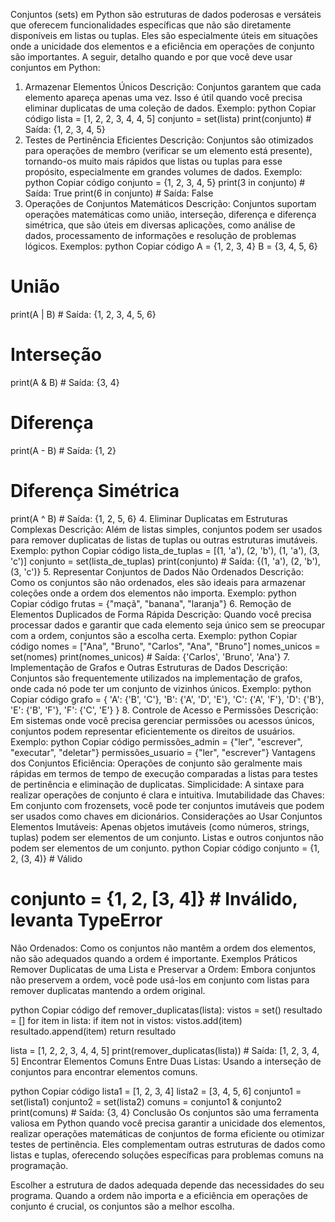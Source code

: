 Conjuntos (sets) em Python são estruturas de dados poderosas e versáteis que oferecem funcionalidades específicas que não são diretamente disponíveis em listas ou tuplas. Eles são especialmente úteis em situações onde a unicidade dos elementos e a eficiência em operações de conjunto são importantes. A seguir, detalho quando e por que você deve usar conjuntos em Python:

1. Armazenar Elementos Únicos
Descrição: Conjuntos garantem que cada elemento apareça apenas uma vez. Isso é útil quando você precisa eliminar duplicatas de uma coleção de dados.
Exemplo:
python
Copiar código
lista = [1, 2, 2, 3, 4, 4, 5]
conjunto = set(lista)
print(conjunto)  # Saída: {1, 2, 3, 4, 5}
2. Testes de Pertinência Eficientes
Descrição: Conjuntos são otimizados para operações de membro (verificar se um elemento está presente), tornando-os muito mais rápidos que listas ou tuplas para esse propósito, especialmente em grandes volumes de dados.
Exemplo:
python
Copiar código
conjunto = {1, 2, 3, 4, 5}
print(3 in conjunto)  # Saída: True
print(6 in conjunto)  # Saída: False
3. Operações de Conjuntos Matemáticos
Descrição: Conjuntos suportam operações matemáticas como união, interseção, diferença e diferença simétrica, que são úteis em diversas aplicações, como análise de dados, processamento de informações e resolução de problemas lógicos.
Exemplos:
python
Copiar código
A = {1, 2, 3, 4}
B = {3, 4, 5, 6}

# União
print(A | B)  # Saída: {1, 2, 3, 4, 5, 6}

# Interseção
print(A & B)  # Saída: {3, 4}

# Diferença
print(A - B)  # Saída: {1, 2}

# Diferença Simétrica
print(A ^ B)  # Saída: {1, 2, 5, 6}
4. Eliminar Duplicatas em Estruturas Complexas
Descrição: Além de listas simples, conjuntos podem ser usados para remover duplicatas de listas de tuplas ou outras estruturas imutáveis.
Exemplo:
python
Copiar código
lista_de_tuplas = [(1, 'a'), (2, 'b'), (1, 'a'), (3, 'c')]
conjunto = set(lista_de_tuplas)
print(conjunto)  # Saída: {(1, 'a'), (2, 'b'), (3, 'c')}
5. Representar Conjuntos de Dados Não Ordenados
Descrição: Como os conjuntos são não ordenados, eles são ideais para armazenar coleções onde a ordem dos elementos não importa.
Exemplo:
python
Copiar código
frutas = {"maçã", "banana", "laranja"}
6. Remoção de Elementos Duplicados de Forma Rápida
Descrição: Quando você precisa processar dados e garantir que cada elemento seja único sem se preocupar com a ordem, conjuntos são a escolha certa.
Exemplo:
python
Copiar código
nomes = ["Ana", "Bruno", "Carlos", "Ana", "Bruno"]
nomes_unicos = set(nomes)
print(nomes_unicos)  # Saída: {'Carlos', 'Bruno', 'Ana'}
7. Implementação de Grafos e Outras Estruturas de Dados
Descrição: Conjuntos são frequentemente utilizados na implementação de grafos, onde cada nó pode ter um conjunto de vizinhos únicos.
Exemplo:
python
Copiar código
grafo = {
    'A': {'B', 'C'},
    'B': {'A', 'D', 'E'},
    'C': {'A', 'F'},
    'D': {'B'},
    'E': {'B', 'F'},
    'F': {'C', 'E'}
}
8. Controle de Acesso e Permissões
Descrição: Em sistemas onde você precisa gerenciar permissões ou acessos únicos, conjuntos podem representar eficientemente os direitos de usuários.
Exemplo:
python
Copiar código
permissões_admin = {"ler", "escrever", "executar", "deletar"}
permissões_usuario = {"ler", "escrever"}
Vantagens dos Conjuntos
Eficiência: Operações de conjunto são geralmente mais rápidas em termos de tempo de execução comparadas a listas para testes de pertinência e eliminação de duplicatas.
Simplicidade: A sintaxe para realizar operações de conjunto é clara e intuitiva.
Imutabilidade das Chaves: Em conjunto com frozensets, você pode ter conjuntos imutáveis que podem ser usados como chaves em dicionários.
Considerações ao Usar Conjuntos
Elementos Imutáveis: Apenas objetos imutáveis (como números, strings, tuplas) podem ser elementos de um conjunto. Listas e outros conjuntos não podem ser elementos de um conjunto.
python
Copiar código
conjunto = {1, 2, (3, 4)}  # Válido
# conjunto = {1, 2, [3, 4]}  # Inválido, levanta TypeError
Não Ordenados: Como os conjuntos não mantêm a ordem dos elementos, não são adequados quando a ordem é importante.
Exemplos Práticos
Remover Duplicatas de uma Lista e Preservar a Ordem: Embora conjuntos não preservem a ordem, você pode usá-los em conjunto com listas para remover duplicatas mantendo a ordem original.

python
Copiar código
def remover_duplicatas(lista):
    vistos = set()
    resultado = []
    for item in lista:
        if item not in vistos:
            vistos.add(item)
            resultado.append(item)
    return resultado

lista = [1, 2, 2, 3, 4, 4, 5]
print(remover_duplicatas(lista))  # Saída: [1, 2, 3, 4, 5]
Encontrar Elementos Comuns Entre Duas Listas: Usando a interseção de conjuntos para encontrar elementos comuns.

python
Copiar código
lista1 = [1, 2, 3, 4]
lista2 = [3, 4, 5, 6]
conjunto1 = set(lista1)
conjunto2 = set(lista2)
comuns = conjunto1 & conjunto2
print(comuns)  # Saída: {3, 4}
Conclusão
Os conjuntos são uma ferramenta valiosa em Python quando você precisa garantir a unicidade dos elementos, realizar operações matemáticas de conjuntos de forma eficiente ou otimizar testes de pertinência. Eles complementam outras estruturas de dados como listas e tuplas, oferecendo soluções específicas para problemas comuns na programação.

Escolher a estrutura de dados adequada depende das necessidades do seu programa. Quando a ordem não importa e a eficiência em operações de conjunto é crucial, os conjuntos são a melhor escolha.